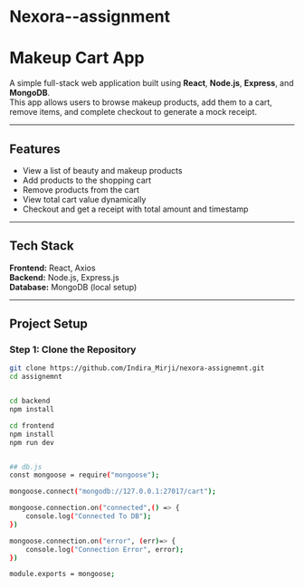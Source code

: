 # Nexora--assignment
# Makeup Cart App

A simple full-stack web application built using **React**, **Node.js**, **Express**, and **MongoDB**.  
This app allows users to browse makeup products, add them to a cart, remove items, and complete checkout to generate a mock receipt.

---

## Features

- View a list of beauty and makeup products  
- Add products to the shopping cart  
- Remove products from the cart  
- View total cart value dynamically  
- Checkout and get a receipt with total amount and timestamp  

---

## Tech Stack

**Frontend:** React, Axios  
**Backend:** Node.js, Express.js  
**Database:** MongoDB (local setup)  

---
## Project Setup

### Step 1: Clone the Repository
```bash
git clone https://github.com/Indira_Mirji/nexora-assignemnt.git
cd assignemnt


cd backend
npm install

cd frontend
npm install
npm run dev


## db.js
const mongoose = require("mongoose");

mongoose.connect("mongodb://127.0.0.1:27017/cart");

mongoose.connection.on("connected",() => {
    console.log("Connected To DB");
})

mongoose.connection.on("error", (err)=> {
    console.log("Connection Error", error);
})

module.exports = mongoose;
